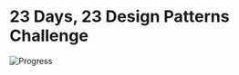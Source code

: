 # 23 Days, 23 Design Patterns Challenge  
![Progress](https://img.shields.io/badge/progress-6%2F23-brightgreen)  
